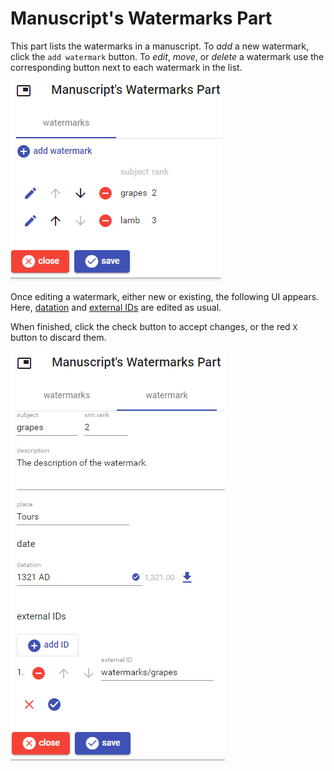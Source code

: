 # Manuscript's Watermarks Part

This part lists the watermarks in a manuscript. To _add_ a new watermark, click the `add watermark` button. To _edit_, _move_, or _delete_ a watermark use the corresponding button next to each watermark in the list.

![manuscript's watermarks](./images/ms-watermarks-part-01.png)

Once editing a watermark, either new or existing, the following UI appears. Here, [datation](./historical-date.md) and [external IDs](./external-ids.md) are edited as usual.

When finished, click the check button to accept changes, or the red `X` button to discard them.

![manuscript's watermarks](./images/ms-watermarks-part-02.png)
